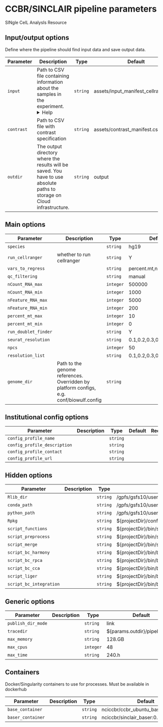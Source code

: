 # CCBR/SINCLAIR pipeline parameters

SINgle CelL AnalysIs Resource

## Input/output options

Define where the pipeline should find input data and save output data.

| Parameter  | Description                                                                                                                                                                                                                                                                                                                                                                      | Type     | Default                              | Required | Hidden |
| ---------- | -------------------------------------------------------------------------------------------------------------------------------------------------------------------------------------------------------------------------------------------------------------------------------------------------------------------------------------------------------------------------------- | -------- | ------------------------------------ | -------- | ------ |
| `input`    | Path to CSV file containing information about the samples in the experiment. <details><summary>Help</summary><small>You will need to create a design file with information about the samples in your experiment before running the pipeline. Use this parameter to specify its location. It has to be a comma-separated file with 5 columns, and a header row.</small></details> | `string` | assets/input_manifest_cellranger.csv | True     |        |
| `contrast` | Path to CSV file with contrast specification                                                                                                                                                                                                                                                                                                                                     | `string` | assets/contrast_manifest.csv         | True     |        |
| `outdir`   | The output directory where the results will be saved. You have to use absolute paths to storage on Cloud infrastructure.                                                                                                                                                                                                                                                         | `string` | output                               | True     |        |

## Main options

| Parameter            | Description                                                                             | Type      | Default                   | Required | Hidden |
| -------------------- | --------------------------------------------------------------------------------------- | --------- | ------------------------- | -------- | ------ |
| `species`            |                                                                                         | `string`  | hg19                      |          |        |
| `run_cellranger`     | whether to run cellranger                                                               | `string`  | Y                         |          |        |
| `vars_to_regress`    |                                                                                         | `string`  | percent.mt,nFeature_RNA   |          |        |
| `qc_filtering`       |                                                                                         | `string`  | manual                    |          |        |
| `nCount_RNA_max`     |                                                                                         | `integer` | 500000                    |          |        |
| `nCount_RNA_min`     |                                                                                         | `integer` | 1000                      |          |        |
| `nFeature_RNA_max`   |                                                                                         | `integer` | 5000                      |          |        |
| `nFeature_RNA_min`   |                                                                                         | `integer` | 200                       |          |        |
| `percent_mt_max`     |                                                                                         | `integer` | 10                        |          |        |
| `percent_mt_min`     |                                                                                         | `integer` | 0                         |          |        |
| `run_doublet_finder` |                                                                                         | `string`  | Y                         |          |        |
| `seurat_resolution`  |                                                                                         | `string`  | 0.1,0.2,0.3,0.5,0.6,0.8,1 |          |        |
| `npcs`               |                                                                                         | `integer` | 50                        |          |        |
| `resolution_list`    |                                                                                         | `string`  | 0.1,0.2,0.3,0.5,0.6,0.8,1 |          |        |
| `genome_dir`         | Path to the genome references. Overridden by platform configs, e.g. conf/biowulf.config | `string`  |                           |          |        |

## Institutional config options

| Parameter                    | Description | Type     | Default | Required | Hidden |
| ---------------------------- | ----------- | -------- | ------- | -------- | ------ |
| `config_profile_name`        |             | `string` |         |          |        |
| `config_profile_description` |             | `string` |         |          |        |
| `config_profile_contact`     |             | `string` |         |          |        |
| `config_profile_url`         |             | `string` |         |          |        |

## Hidden options

| Parameter               | Description | Type     | Default                                                              | Required | Hidden |
| ----------------------- | ----------- | -------- | -------------------------------------------------------------------- | -------- | ------ |
| `Rlib_dir`              |             | `string` | /gpfs/gsfs10/users/CCBR_Pipeliner/db/PipeDB/Rlibrary_4.3_scRNA_RHEL8 |          | True   |
| `conda_path`            |             | `string` | /gpfs/gsfs10/users/CCBR_Pipeliner/db/PipeDB/Conda/envs/scvi-env      |          | True   |
| `python_path`           |             | `string` | /gpfs/gsfs10/users/CCBR_Pipeliner/db/PipeDB/Conda/envs/scvi-env/bin  |          | True   |
| `Rpkg`                  |             | `string` | ${projectDir}/conf/Rpack.config                                      |          | True   |
| `script_functions`      |             | `string` | ${projectDir}/bin/scRNA_functions.R                                  |          | True   |
| `script_preprocess`     |             | `string` | ${projectDir}/bin/seurat_preprocess.Rmd                              |          | True   |
| `script_merge`          |             | `string` | ${projectDir}/bin/seurat_merge.Rmd                                   |          | True   |
| `script_bc_harmony`     |             | `string` | ${projectDir}/bin/batch_correction_harmony.Rmd                       |          | True   |
| `script_bc_rpca`        |             | `string` | ${projectDir}/bin/batch_correction_rpca.Rmd                          |          | True   |
| `script_bc_cca`         |             | `string` | ${projectDir}/bin/batch_correction_cca.Rmd                           |          | True   |
| `script_liger`          |             | `string` | ${projectDir}/bin/batch_correction_liger.Rmd                         |          | True   |
| `script_bc_integration` |             | `string` | ${projectDir}/bin/batch_correction_integration.Rmd                   |          | True   |

## Generic options

| Parameter          | Description | Type      | Default                        | Required | Hidden |
| ------------------ | ----------- | --------- | ------------------------------ | -------- | ------ |
| `publish_dir_mode` |             | `string`  | link                           | True     |        |
| `tracedir`         |             | `string`  | ${params.outdir}/pipeline_info | True     |        |
| `max_memory`       |             | `string`  | 128.GB                         | True     |        |
| `max_cpus`         |             | `integer` | 48                             | True     |        |
| `max_time`         |             | `string`  | 240.h                          | True     |        |

## Containers

Docker/Singularity containers to use for processes. Must be available in dockerhub

| Parameter         | Description | Type     | Default                             | Required | Hidden |
| ----------------- | ----------- | -------- | ----------------------------------- | -------- | ------ |
| `base_container`  |             | `string` | nciccbr/ccbr_ubuntu_base_20.04:v6.1 |          | True   |
| `baser_container` |             | `string` | nciccbr/sinclair_baser:0.1.0        |          | True   |

<!-- this doc is generated by: nf-core pipelines schema docs -->
